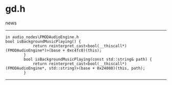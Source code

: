 # gd.h
news 

--------------------------
```
in audio_nodes\FMODAudioEngine.h
bool isBackgroundMusicPlaying() {
			return reinterpret_cast<bool(__thiscall*)(FMODAudioEngine*)>(base + 0xc4fc0)(this);
		}
		bool isBackgroundMusicPlaying(const std::string& path) {
			return reinterpret_cast<bool(__thiscall*)(FMODAudioEngine*, std::string)>(base + 0x24080)(this, path);
		}
```
--------------------------